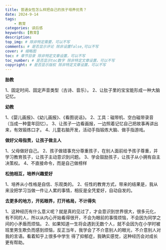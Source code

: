 ```yaml
---
title: 普通女性怎么样把自己的孩子培养优秀？
date: 2024-9-14
tags: 
    - 教育
categories: 读后感
keywords: [教育]
description:
top_img: # 除非特定需要，可以不写
comments: # 是否显示评论 除非设置false,可以不写
cover: # 缩略图
toc: # 章节目录 除非特定文章设置，可以不写
toc_number: # 是否显示toc数字 除非特定文章设置，可以不写
copyright: # 是否显示版权 除非特定文章设置，可以不写
---
```



**胎教**

1、固定时间、固定声音类型（古诗、音乐）。
2、让肚子里的宝宝能形成一种大脑记忆。

**幼教**

1、《婴儿画报》、《幼儿画报》、《看图说话》。
2、工具：磁带机、空白磁带录音（当成一种童年回忆）。
3、让孩子一边看画报，一边照着记忆自己把故事再讲出来，有效锻炼口才。
4、儿童右脑开发，活动手指锻炼大脑、做手指游戏。

**做好父母指责，让孩子做主人**

1、父母做好自己。
2、孩子做错事充分尊重孩子，在别人面前给予孩子尊重，并学习教育孩子，让孩子主动意识到问题。
3、学会鼓励孩子，让孩子从小拥有自主决策权。
4、不直接命令，而是自己做榜样

**松弛相互，培养兴趣爱好**

1、培养从小性格是自信、乐观类的。
2、任性的教育方式，带来的结果是，我从来没把学习当做一件让人累的事情，相反是全凭爱好，自动自发的。

**去更多的地方，开拓眼界，打开格局，不计得失**

1、这种经历有什么意义呢？就是真的见过了，才会意识到世界很大，很多元化，有不同的人，所以从内心开始看得很开，不会为眼前的事情烦恼，不会因为同学之间的小矛盾而烦恼。
2、如果知道一生将会遇到无数个人，就不会因为在小学时被班里男生欺负而感到烦恼，反正当年，我学会了不介意别人的眼光，不介意别人对我的言语。看着知乎上很多中学生 得了抑郁症，我确实感觉，这种经历会对成长更有帮助。
